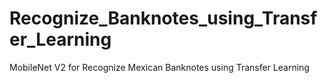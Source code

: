 # Recognize_Banknotes_using_Transfer_Learning
 MobileNet V2 for Recognize Mexican Banknotes using Transfer Learning
